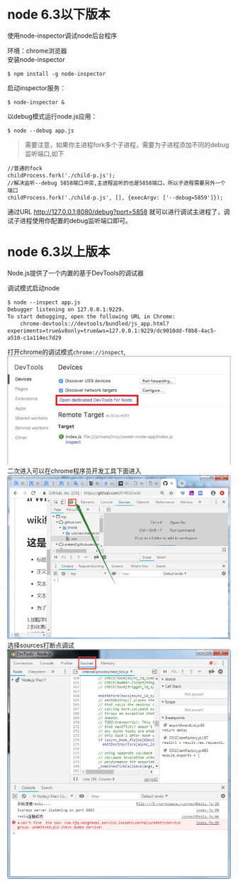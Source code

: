 # node 6.3以下版本 
使用node-inspector调试node后台程序

环境：chrome浏览器    
安装node-inspector
```
$ npm install -g node-inspector
```

启动inspector服务：
```
$ node-inspector &  
```

以debug模式运行node.js应用：
```
$ node --debug app.js  
```

>需要注意，如果你主进程fork多个子进程，需要为子进程添加不同的debug监听端口,如下  
```
//普通的fock
childProcess.fork('./child-p.js');
//解决监听--debug 5858端口冲突,主进程监听的也是5858端口，所以子进程需要另外一个端口
childProcess.fork('./child-p.js', [], {execArgv: ['--debug=5859']});
```

通过URL http://127.0.0.1:8080/debug?port=5858 就可以进行调试主进程了，调试子进程使用你配置的debug监听端口即可。

# node 6.3以上版本
Node.js提供了一个内置的基于DevTools的调试器

调试模式启动node
```
$ node --inspect app.js
Debugger listening on 127.0.0.1:9229.
To start debugging, open the following URL in Chrome:
    chrome-devtools://devtools/bundled/js_app.html?experiments=true&v8only=true&ws=127.0.0.1:9229/dc9010dd-f8b8-4ac5-a510-c1a114ec7d29
```

打开chrome的调试模式`chrome://inspect`,
![打开inspect](https://github.com/IFWEB/wiki/blob/master/tools/img/inspect-chrome.jpg)  
二次进入可以在chrome程序员开发工具下面进入  
![打开inspect](https://github.com/IFWEB/wiki/blob/master/tools/img/inspect-devTools.jpg)  
选择sources打断点调试  
![调试inspect](https://github.com/IFWEB/wiki/blob/master/tools/img/inspect-sources.jpg)
